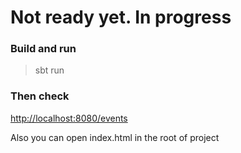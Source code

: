 # Not ready yet. In progress


### Build and run
> sbt run

### Then check
[http://localhost:8080/events](http://localhost:8080/events)

Also you can open index.html in the root of project
 